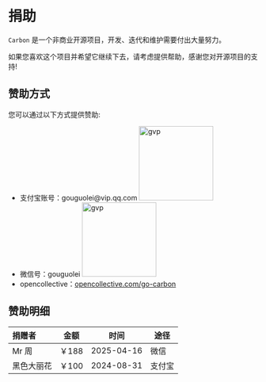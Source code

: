 # 捐助

`Carbon` 是一个非商业开源项目，开发、迭代和维护需要付出大量努力。

如果您喜欢这个项目并希望它继续下去，请考虑提供帮助，感谢您对开源项目的支持!

## 赞助方式

您可以通过以下方式提供赞助:

<ul class="simple-list">
    <li>
        支付宝账号：gouguolei@vip.qq.com
        <img src="/alipay-qrcode.png" width="150px" alt="gvp"/>
    </li>
    <li>
        微信号：gouguolei
        <img src="/wx-qrcode.png" width="150px" alt="gvp"/>
    </li>
    <li>
        opencollective：<a target="_blank" rel="noreferrer" href="https://opencollective.com/go-carbon">opencollective.com/go-carbon</a>
    </li>
</ul>

## 赞助明细
| 捐赠者    | 金额  | 时间         | 途径  |
|:-------|-----|------------|-----|
| Mr 周   | ￥188 | 2025-04-16 | 微信  |
| 黑色大丽花  | ￥100 | 2024-08-31 | 支付宝 |

